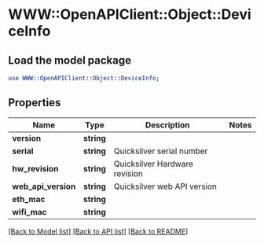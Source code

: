 # WWW::OpenAPIClient::Object::DeviceInfo

## Load the model package
```perl
use WWW::OpenAPIClient::Object::DeviceInfo;
```

## Properties
Name | Type | Description | Notes
------------ | ------------- | ------------- | -------------
**version** | **string** |  | 
**serial** | **string** | Quicksilver serial number | 
**hw_revision** | **string** | Quicksilver Hardware revision | 
**web_api_version** | **string** | Quicksilver web API version | 
**eth_mac** | **string** |  | 
**wifi_mac** | **string** |  | 

[[Back to Model list]](../README.md#documentation-for-models) [[Back to API list]](../README.md#documentation-for-api-endpoints) [[Back to README]](../README.md)



